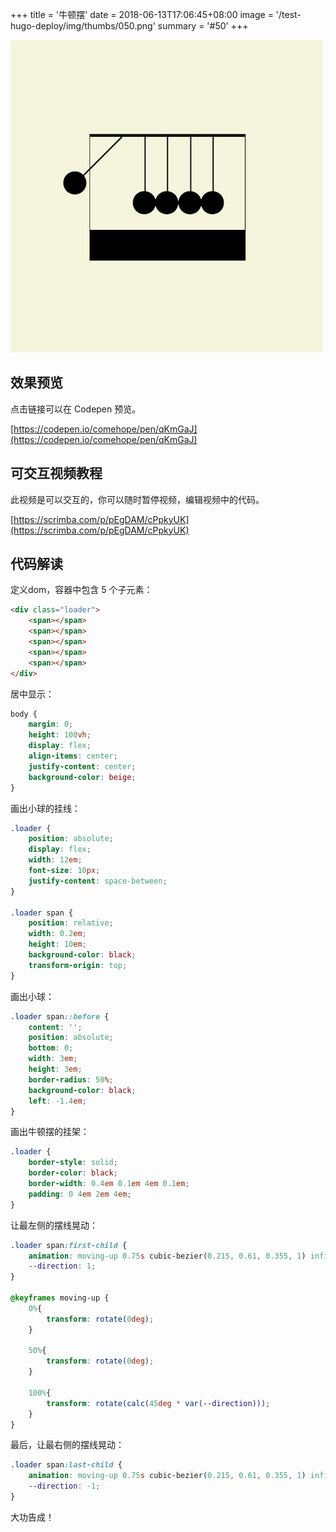 +++
title = '牛顿摆'
date = 2018-06-13T17:06:45+08:00
image = '/test-hugo-deploy/img/thumbs/050.png'
summary = '#50'
+++

![](./work.png)

## 效果预览

点击链接可以在 Codepen 预览。

[https://codepen.io/comehope/pen/qKmGaJ](https://codepen.io/comehope/pen/qKmGaJ)

## 可交互视频教程

此视频是可以交互的，你可以随时暂停视频，编辑视频中的代码。

[https://scrimba.com/p/pEgDAM/cPpkyUK](https://scrimba.com/p/pEgDAM/cPpkyUK)

## 代码解读
定义dom，容器中包含 5 个子元素：
```html
<div class="loader">
	<span></span>
	<span></span>
	<span></span>
	<span></span>
	<span></span>
</div>
```

居中显示：
```css
body {
	margin: 0;
	height: 100vh;
	display: flex;
	align-items: center;
	justify-content: center;
	background-color: beige;
}
```

画出小球的挂线：
```css
.loader {
	position: absolute;
	display: flex;
	width: 12em;
	font-size: 10px;
	justify-content: space-between;
}

.loader span {
	position: relative;
	width: 0.2em;
	height: 10em;
	background-color: black;
	transform-origin: top;
}
```

画出小球：
```css
.loader span::before {
	content: '';
	position: absolute;
	bottom: 0;
	width: 3em;
	height: 3em;
	border-radius: 50%;
	background-color: black;
	left: -1.4em;
}
```

画出牛顿摆的挂架：
```css
.loader {
	border-style: solid;
	border-color: black;
	border-width: 0.4em 0.1em 4em 0.1em;
	padding: 0 4em 2em 4em;
}
```

让最左侧的摆线晃动：
```css
.loader span:first-child {
    animation: moving-up 0.75s cubic-bezier(0.215, 0.61, 0.355, 1) infinite alternate;
    --direction: 1;
}

@keyframes moving-up {
    0%{
        transform: rotate(0deg);
    }

    50%{
        transform: rotate(0deg);
    }

    100%{
        transform: rotate(calc(45deg * var(--direction)));
    }
}
```

最后，让最右侧的摆线晃动：
```css
.loader span:last-child {
    animation: moving-up 0.75s cubic-bezier(0.215, 0.61, 0.355, 1) infinite alternate-reverse;
    --direction: -1;
}
```

大功告成！
